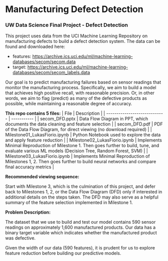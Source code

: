 # Manufacturing Defect Detection
### UW Data Science Final Project - Defect Detection

This project uses data from the UCI Machine Learning Repository on manufacturing defects to build a defect detection system.  The data can be found and downloaded here: 
- features: https://archive.ics.uci.edu/ml/machine-learning-databases/secom/secom.data
- target: https://archive.ics.uci.edu/ml/machine-learning-databases/secom/secom_labels.data

Our goal is to predict manufacturing failures based on sensor readings that monitor the manufacturing process.  Specifically, we aim to build a model that achieves high positive recall, with reasonable precision.  Or, in other words, we aim to flag (predict) as many of the defective products as possible, while maintaining a reasonable degree of accuracy.

**This repo contains 5 files:**
| File                          | Description |
| ----------------------------- | ----------- |
| secom_DFD.pptx                | Data Flow Diagram in PPT, which documents the data cleaning and feature selection |
| secom_DFD.pdf                 | PDF of the Data Flow Diagram, for direct viewing (no download required) |
| Milestone01_LukasFiorio.ipynb | Python Notebook used to explore the data and apply feature reduction |
| Milestone02_LukasFiorio.ipynb | Implements Minimal Reproduction of Milestone 1. Then goes further to build, tune, and evaluate various ML models (Decision Tree, Random Forest, SVM) |
| Milestone03_LukasFiorio.ipynb | Implements Minimal Reproduction of Milestones 1, 2.  Then goes further to build neural networks and compare final accuracy metrics |

**Recommended viewing sequence:**

Start with Milestone 3, which is the culmination of this project, and defer back to Milestones 1, 2, or the Data Flow Diagram (DFD) only if interested in additional details on the steps taken.  The DFD may also serve as a helpful summary of the feature selection implemented in Milestone 1.

**Problem Description:**

The dataset that we use to build and test our model contains 590 sensor readings on approximately 1,600 manufactured products. Our data has a binary target variable which indicates whether the manufactured product was defective.

Given the width of our data (590 features), it is prudent for us to explore feature reduction before building our predictive models.
